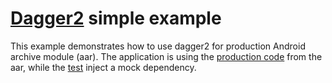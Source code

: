 # [Dagger2](https://github.com/google/dagger) simple example
This example demonstrates how to use dagger2 for production Android archive module (aar). 
The application is using the [production code](https://github.com/EldarZ/Dagger2SimpleExample/blob/master/app/src/main/java/com/eldarz/dagger2simpleexample/MainActivity.java) from the aar, while the [test](https://github.com/EldarZ/Dagger2SimpleExample/blob/master/additionallib/src/test/java/com/eldarz/additionallib/SomeClassUnitTests.java) inject a mock dependency.
